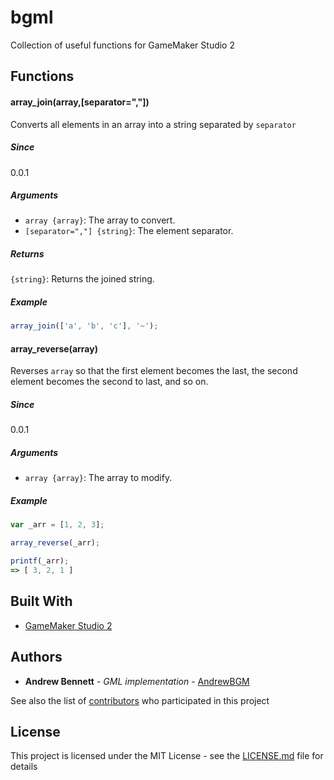 # bgml

Collection of useful functions for GameMaker Studio 2

## Functions

#### array_join(array,[separator=","])

Converts all elements in an array into a string separated by `separator`


##### Since
0.0.1

##### Arguments
 * `array {array}`: The array to convert.
 * `[separator=","] {string}`: The element separator.

##### Returns
`{string}`: Returns the joined string.

##### Example
```javascript
array_join(['a', 'b', 'c'], '~');
```

#### array_reverse(array)

Reverses `array` so that the first element becomes the last, the second element becomes the second to last, and so on.


##### Since
0.0.1

##### Arguments
 * `array {array}`: The array to modify.

##### Example
```javascript
var _arr = [1, 2, 3];

array_reverse(_arr);

printf(_arr);
=> [ 3, 2, 1 ]
```


## Built With

* [GameMaker Studio 2](http://www.yoyogames.com/gamemaker/studio2)

## Authors

* **Andrew Bennett** - *GML implementation* - [AndrewBGM](https://github.com/AndrewBGM)

See also the list of [contributors](https://github.com/AndrewBGM/bgml/contributors) who participated in this project

## License

This project is licensed under the MIT License - see the [LICENSE.md](LICENSE) file for details